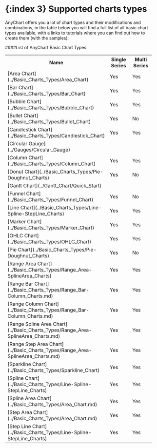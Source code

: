{:index 3}
Supported charts types
======================
AnyChart offers you a lot of chart types and their modifications and combinations, 
in the table below you will find a full list of all basic chart types available, 
with a links to tutorials where you can find out how to create them (with the samples).
  
    
####List of AnyChart Basic Chart Types
<table width="700px" class="dtTABLE">
<tr><th width="315px">Name</th><th width="58px">Single Series</th> <th width="56px">Multi Series</th></tr>
<tr><td>[Area Chart](../Basic_Charts_Types/Area_Chart)</td><td>Yes</td><td>Yes</td></tr>
<tr><td>[Bar Chart](../Basic_Charts_Types/Bar_Chart)</td><td>Yes</td><td>Yes</td></tr>
<tr><td>[Bubble Chart](../Basic_Charts_Types/Bubble_Chart)</td><td>Yes</td><td>Yes</td></tr>
<tr><td>[Bullet Chart](../Basic_Charts_Types/Bullet_Chart)</td><td>Yes</td><td>No</td></tr>
<tr><td>[Candlestick Chart](../Basic_Charts_Types/Candlestick_Chart)</td><td>Yes</td><td>Yes</td></tr>
<tr><td>[Circular Gauge](../Gauges/Circular_Gauge)</td><td></td><td></td></tr>
<tr><td>[Column Chart](../Basic_Charts_Types/Column_Chart)</td><td>Yes</td><td>Yes</td></tr>
<tr><td>[Donut Chart](../Basic_Charts_Types/Pie-Doughnut_Charts)</td><td>Yes</td><td>No</td></tr>
<tr><td>[Gantt Chart](../Gantt_Chart/Quick_Start)</td><td></td><td></td></tr>
<tr><td>[Funnel Chart](../Basic_Charts_Types/Funnel_Chart)</td><td>Yes</td><td>No</td></tr>
<tr><td>[Line Chart](../Basic_Charts_Types/Line-Spline-StepLine_Charts)</td><td>Yes</td><td>Yes</td></tr>
<tr><td>[Marker Chart](../Basic_Charts_Types/Marker_Chart)</td><td>Yes</td><td>Yes</td></tr>
<tr><td>[OHLC Chart](../Basic_Charts_Types/OHLC_Chart)</td><td>Yes</td><td>Yes</td></tr>
<tr><td>[Pie Chart](../Basic_Charts_Types/Pie-Doughnut_Charts)</td><td>Yes</td><td>No</td></tr>
<tr><td>[Range Area Chart](../Basic_Charts_Types/Range_Area-SplineArea_Charts)</td><td>Yes</td><td>Yes</td></tr>
<tr><td>[Range Bar Chart](../Basic_Charts_Types/Range_Bar-Column_Charts.md)</td><td>Yes</td><td>Yes</td></tr>
<tr><td>[Range Column Chart](../Basic_Charts_Types/Range_Bar-Column_Charts.md)</td><td>Yes</td><td>Yes</td></tr>
<tr><td>[Range Spline Area Chart](../Basic_Charts_Types/Range_Area-SplineArea_Charts.md)</td><td>Yes</td><td>Yes</td</tr>
<tr><td>[Range Step Area Chart](../Basic_Charts_Types/Range_Area-SplineArea_Charts.md)</td><td>Yes</td><td>Yes</td></tr>
<tr><td>[Sparkline Chart](../Basic_Charts_Types/Sparkline_Chart)</td><td>Yes</td><td>Yes</td></tr>
<tr><td>[Spline Chart](../Basic_Charts_Types/Line-Spline-StepLine_Charts)</td><td>Yes</td><td>Yes</td></tr>    
<tr><td>[Spline Area Chart](../Basic_Charts_Types/Area_Chart.md)</td><td>Yes</td><td>Yes</td></tr> 
<tr><td>[Step Area Chart](../Basic_Charts_Types/Area_Chart.md)</td><td>Yes</td><td>Yes</td></tr> 
<tr><td>[Step Line Chart](../Basic_Charts_Types/Line-Spline-StepLine_Charts)</td><td>Yes</td><td>Yes</td></tr>                                                            
</table>
